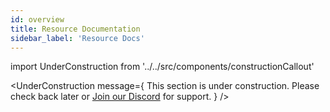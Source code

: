 ```yaml
---
id: overview
title: Resource Documentation
sidebar_label: 'Resource Docs'
---
```


import UnderConstruction from '../../src/components/constructionCallout'

<UnderConstruction 
  message={
    <span>
      This section is under construction. Please check back later or <a href="https://paradisebots.net/discord">Join our Discord</a> for support.
    </span>
  } 
/>
